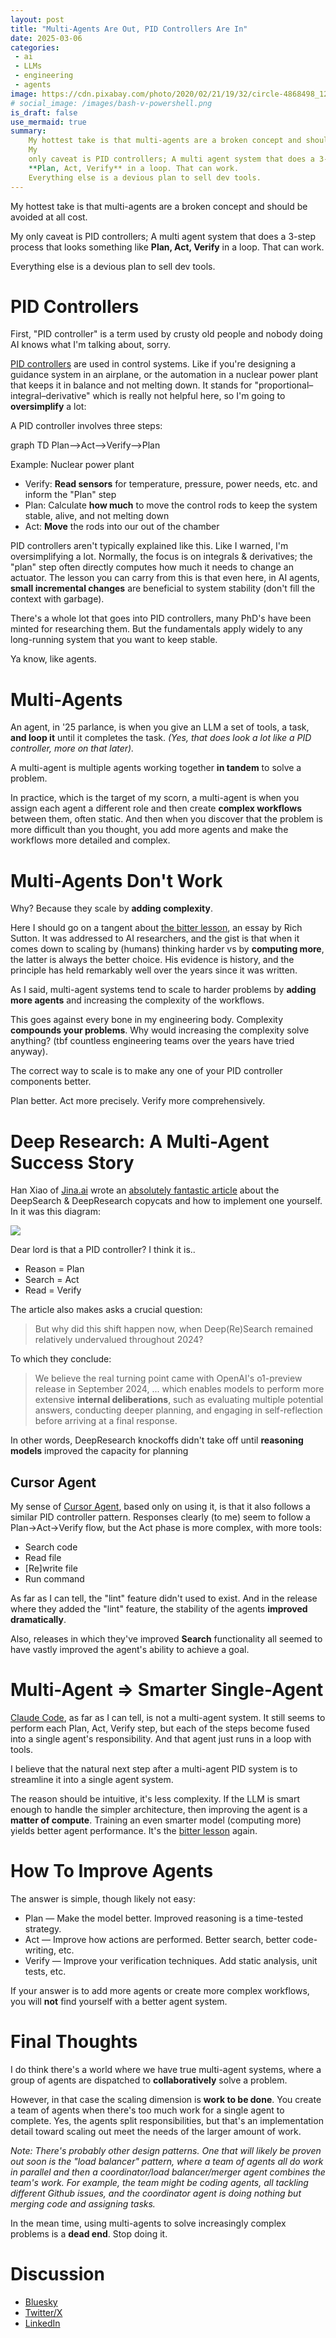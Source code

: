 ```yaml
---
layout: post
title: "Multi-Agents Are Out, PID Controllers Are In"
date: 2025-03-06
categories:
 - ai
 - LLMs
 - engineering
 - agents
image: https://cdn.pixabay.com/photo/2020/02/21/19/32/circle-4868498_1280.jpg
# social_image: /images/bash-v-powershell.png
is_draft: false
use_mermaid: true
summary:
    My hottest take is that multi-agents are a broken concept and should be avoided at all cost. 
    My
    only caveat is PID controllers; A multi agent system that does a 3-step process that looks something like
    **Plan, Act, Verify** in a loop. That can work. 
    Everything else is a devious plan to sell dev tools.
---
```


My hottest take is that multi-agents are a broken concept and should be avoided at all cost. 

My
only caveat is PID controllers; A multi agent system that does a 3-step process that looks something like
**Plan, Act, Verify** in a loop. That can work. 

Everything else is a devious plan to sell dev tools.

# PID Controllers
First, "PID controller" is a term used by crusty old people and nobody doing AI knows what I'm talking
about, sorry.

[PID controllers][PID] are used in control systems. Like if you're designing a guidance system in an
airplane, or the automation in a nuclear power plant that keeps it in balance and not melting down. 
It stands for "proportional–integral–derivative" which is really not helpful here, so I'm going to
**oversimplify** a lot:

A PID controller involves three steps:

<div class="mermaid">
graph TD
Plan-->Act-->Verify-->Plan
</div>

Example: Nuclear power plant
* Verify: **Read sensors** for temperature, pressure, power needs, etc. and inform the "Plan" step
* Plan: Calculate **how much** to move the control rods to keep the system stable, alive, and not melting down
* Act: **Move** the rods into our out of the chamber

PID controllers aren't typically explained like this. Like I warned, I'm oversimplifying a lot. Normally,
the focus is on integrals & derivatives; the "plan" step often directly computes how much it needs to change
an actuator. The lesson you can carry from this is that even here, in AI agents, **small incremental changes**
are beneficial to system stability (don't fill the context with garbage).

There's a whole lot that goes into PID controllers, many PhD's have been minted for researching them. But
the fundamentals apply widely to any long-running system that you want to keep stable. 

Ya know, like agents.


# Multi-Agents
An agent, in '25 parlance, is when you give an LLM a set of tools, a task, **and loop it** until it 
completes the task. _(Yes, that does look a lot like a PID controller, more on that later)._

A multi-agent is multiple agents working together **in tandem** to solve a problem.

In practice, which is the target of my scorn, a multi-agent is when you assign each agent a different
role and then create **complex workflows** between them, often static. And then when you discover that the
problem is more difficult than you thought, you add more agents and make the workflows more detailed
and complex.


# Multi-Agents Don't Work
Why? Because they scale by **adding complexity**.

Here I should go on a tangent about [the bitter lesson][bitter], an essay by Rich Sutton. It was addressed to
AI researchers, and the gist is that when it comes down to scaling by (humans) thinking harder vs by **computing more**,
the latter is always the better choice. His evidence is history, and the principle has held remarkably 
well over the years since it was written.

As I said, multi-agent systems tend to scale to harder problems by **adding more agents** and increasing
the complexity of the workflows.

This goes against every bone in my engineering body. Complexity **compounds your problems**. Why would
increasing the complexity solve anything? (tbf countless engineering teams over the years have tried anyway).

The correct way to scale is to make any one of your PID controller components better. 

Plan better. Act more precisely. Verify more comprehensively.


# Deep Research: A Multi-Agent Success Story
Han Xiao of [Jina.ai][jina] wrote an [absolutely fantastic article][deepsearch] about the DeepSearch & DeepResearch
copycats and how to implement one yourself. In it was this diagram:

![](/images/deepsearch-pid.png)

Dear lord is that a PID controller? I think it is..

* Reason = Plan
* Search = Act
* Read = Verify

The article also makes asks a crucial question:

> But why did this shift happen now, when Deep(Re)Search remained relatively undervalued throughout 2024?

To which they conclude:

> We believe the real turning point came with OpenAI's o1-preview release in September 2024, ...
> which enables models to perform more extensive **internal deliberations**, such as evaluating multiple 
> potential answers, conducting deeper planning, and engaging in self-reflection before arriving at a 
> final response.

In other words, DeepResearch knockoffs didn't take off until **reasoning models** improved the capacity
for planning

## Cursor Agent
My sense of [Cursor Agent][cursor], based only on using it, is that it also follows a similar PID controller 
pattern. Responses clearly (to me) seem to follow a Plan->Act->Verify flow, but the Act phase is more
complex, with more tools:

* Search code
* Read file
* [Re]write file
* Run command

As far as I can tell, the "lint" feature didn't used to exist. And in the release where they added
the "lint" feature, the stability of the agents **improved dramatically**.

Also, releases in which they've improved **Search** functionality all seemed to have vastly improved the
agent's ability to achieve a goal.


# Multi-Agent => Smarter Single-Agent
[Claude Code][claude], as far as I can tell, is not a multi-agent system. It still seems to perform
each Plan, Act, Verify step, but each of the steps become fused into a single agent's responsibility.
And that agent just runs in a loop with tools.

I believe that the natural next step after a multi-agent PID system is to streamline it into a single
agent system.

The reason should be intuitive, it's less complexity. If the LLM is smart enough to handle the simpler
architecture, then improving the agent is a **matter of compute**. Training an even smarter model 
(computing more) yields better agent performance. It's the [bitter lesson][bitter] again.


# How To Improve Agents
The answer is simple, though likely not easy:

* Plan — Make the model better. Improved reasoning is a time-tested strategy.
* Act — Improve how actions are performed. Better search, better code-writing, etc.
* Verify — Improve your verification techniques. Add static analysis, unit tests, etc.

If your answer is to add more agents or create more complex workflows, you will **not** find yourself
with a better agent system.


# Final Thoughts
I do think there's a world where we have true multi-agent systems, where a group of agents are dispatched
to **collaboratively** solve a problem. 

However, in that case the scaling dimension is **work to be done**.
You create a team of agents when there's too much work for a single agent to complete. Yes, the agents
split responsibilities, but that's an implementation detail toward scaling out meet the needs of the
larger amount of work.

_Note: There's probably other design patterns. One that will likely be proven out soon is the "load balancer"
pattern, where a team of agents all do work in parallel and then a coordinator/load balancer/merger agent
combines the team's work. For example, the team might be coding agents, all tackling different Github 
issues, and the coordinator agent is doing nothing but merging code and assigning tasks._

In the mean time, using multi-agents to solve increasingly complex problems is a **dead end**. Stop doing it.


# Discussion
 * [Bluesky](https://bsky.app/profile/timkellogg.me/post/3ljprv2v2k22o)
 * [Twitter/X](https://x.com/kellogh/status/1897779071460704618)
 * [LinkedIn](https://www.linkedin.com/posts/tim-kellogg-69802913_multi-agents-are-out-pid-controllers-are-activity-7303546143286710272-EWNM)


 [PID]: https://en.wikipedia.org/wiki/Proportional%E2%80%93integral%E2%80%93derivative_controller
 [bitter]: http://www.incompleteideas.net/IncIdeas/BitterLesson.html
 [deepsearch]: https://jina.ai/news/a-practical-guide-to-implementing-deepsearch-deepresearch/
 [claude]: https://docs.anthropic.com/en/docs/agents-and-tools/claude-code/overview
 [jina]: https://jina.ai/
 [cursor]: https://docs.cursor.com/agent

